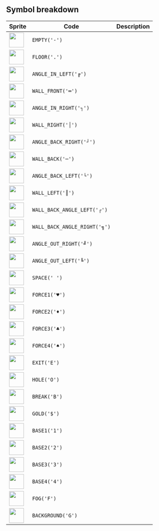 <meta charset="UTF-8">

## Symbol breakdown
| Sprite | Code | Description |
| -------- | -------- | -------- |
|<img src="https://github.com/codenjoyme/codenjoy/raw/master/CodingDojo/games/expansion/src/main/webapp/resources/expansion/sprite/empty.png" style="width:40px;" /> | `EMPTY('-')` |  | 
|<img src="https://github.com/codenjoyme/codenjoy/raw/master/CodingDojo/games/expansion/src/main/webapp/resources/expansion/sprite/floor.png" style="width:40px;" /> | `FLOOR('.')` |  | 
|<img src="https://github.com/codenjoyme/codenjoy/raw/master/CodingDojo/games/expansion/src/main/webapp/resources/expansion/sprite/angle_in_left.png" style="width:40px;" /> | `ANGLE_IN_LEFT('╔')` |  | 
|<img src="https://github.com/codenjoyme/codenjoy/raw/master/CodingDojo/games/expansion/src/main/webapp/resources/expansion/sprite/wall_front.png" style="width:40px;" /> | `WALL_FRONT('═')` |  | 
|<img src="https://github.com/codenjoyme/codenjoy/raw/master/CodingDojo/games/expansion/src/main/webapp/resources/expansion/sprite/angle_in_right.png" style="width:40px;" /> | `ANGLE_IN_RIGHT('┐')` |  | 
|<img src="https://github.com/codenjoyme/codenjoy/raw/master/CodingDojo/games/expansion/src/main/webapp/resources/expansion/sprite/wall_right.png" style="width:40px;" /> | `WALL_RIGHT('│')` |  | 
|<img src="https://github.com/codenjoyme/codenjoy/raw/master/CodingDojo/games/expansion/src/main/webapp/resources/expansion/sprite/angle_back_right.png" style="width:40px;" /> | `ANGLE_BACK_RIGHT('┘')` |  | 
|<img src="https://github.com/codenjoyme/codenjoy/raw/master/CodingDojo/games/expansion/src/main/webapp/resources/expansion/sprite/wall_back.png" style="width:40px;" /> | `WALL_BACK('─')` |  | 
|<img src="https://github.com/codenjoyme/codenjoy/raw/master/CodingDojo/games/expansion/src/main/webapp/resources/expansion/sprite/angle_back_left.png" style="width:40px;" /> | `ANGLE_BACK_LEFT('└')` |  | 
|<img src="https://github.com/codenjoyme/codenjoy/raw/master/CodingDojo/games/expansion/src/main/webapp/resources/expansion/sprite/wall_left.png" style="width:40px;" /> | `WALL_LEFT('║')` |  | 
|<img src="https://github.com/codenjoyme/codenjoy/raw/master/CodingDojo/games/expansion/src/main/webapp/resources/expansion/sprite/wall_back_angle_left.png" style="width:40px;" /> | `WALL_BACK_ANGLE_LEFT('┌')` |  | 
|<img src="https://github.com/codenjoyme/codenjoy/raw/master/CodingDojo/games/expansion/src/main/webapp/resources/expansion/sprite/wall_back_angle_right.png" style="width:40px;" /> | `WALL_BACK_ANGLE_RIGHT('╗')` |  | 
|<img src="https://github.com/codenjoyme/codenjoy/raw/master/CodingDojo/games/expansion/src/main/webapp/resources/expansion/sprite/angle_out_right.png" style="width:40px;" /> | `ANGLE_OUT_RIGHT('╝')` |  | 
|<img src="https://github.com/codenjoyme/codenjoy/raw/master/CodingDojo/games/expansion/src/main/webapp/resources/expansion/sprite/angle_out_left.png" style="width:40px;" /> | `ANGLE_OUT_LEFT('╚')` |  | 
|<img src="https://github.com/codenjoyme/codenjoy/raw/master/CodingDojo/games/expansion/src/main/webapp/resources/expansion/sprite/space.png" style="width:40px;" /> | `SPACE(' ')` |  | 
|<img src="https://github.com/codenjoyme/codenjoy/raw/master/CodingDojo/games/expansion/src/main/webapp/resources/expansion/sprite/force1.png" style="width:40px;" /> | `FORCE1('♥')` |  | 
|<img src="https://github.com/codenjoyme/codenjoy/raw/master/CodingDojo/games/expansion/src/main/webapp/resources/expansion/sprite/force2.png" style="width:40px;" /> | `FORCE2('♦')` |  | 
|<img src="https://github.com/codenjoyme/codenjoy/raw/master/CodingDojo/games/expansion/src/main/webapp/resources/expansion/sprite/force3.png" style="width:40px;" /> | `FORCE3('♣')` |  | 
|<img src="https://github.com/codenjoyme/codenjoy/raw/master/CodingDojo/games/expansion/src/main/webapp/resources/expansion/sprite/force4.png" style="width:40px;" /> | `FORCE4('♠')` |  | 
|<img src="https://github.com/codenjoyme/codenjoy/raw/master/CodingDojo/games/expansion/src/main/webapp/resources/expansion/sprite/exit.png" style="width:40px;" /> | `EXIT('E')` |  | 
|<img src="https://github.com/codenjoyme/codenjoy/raw/master/CodingDojo/games/expansion/src/main/webapp/resources/expansion/sprite/hole.png" style="width:40px;" /> | `HOLE('O')` |  | 
|<img src="https://github.com/codenjoyme/codenjoy/raw/master/CodingDojo/games/expansion/src/main/webapp/resources/expansion/sprite/break.png" style="width:40px;" /> | `BREAK('B')` |  | 
|<img src="https://github.com/codenjoyme/codenjoy/raw/master/CodingDojo/games/expansion/src/main/webapp/resources/expansion/sprite/gold.png" style="width:40px;" /> | `GOLD('$')` |  | 
|<img src="https://github.com/codenjoyme/codenjoy/raw/master/CodingDojo/games/expansion/src/main/webapp/resources/expansion/sprite/base1.png" style="width:40px;" /> | `BASE1('1')` |  | 
|<img src="https://github.com/codenjoyme/codenjoy/raw/master/CodingDojo/games/expansion/src/main/webapp/resources/expansion/sprite/base2.png" style="width:40px;" /> | `BASE2('2')` |  | 
|<img src="https://github.com/codenjoyme/codenjoy/raw/master/CodingDojo/games/expansion/src/main/webapp/resources/expansion/sprite/base3.png" style="width:40px;" /> | `BASE3('3')` |  | 
|<img src="https://github.com/codenjoyme/codenjoy/raw/master/CodingDojo/games/expansion/src/main/webapp/resources/expansion/sprite/base4.png" style="width:40px;" /> | `BASE4('4')` |  | 
|<img src="https://github.com/codenjoyme/codenjoy/raw/master/CodingDojo/games/expansion/src/main/webapp/resources/expansion/sprite/fog.png" style="width:40px;" /> | `FOG('F')` |  | 
|<img src="https://github.com/codenjoyme/codenjoy/raw/master/CodingDojo/games/expansion/src/main/webapp/resources/expansion/sprite/background.png" style="width:40px;" /> | `BACKGROUND('G')` |  | 
